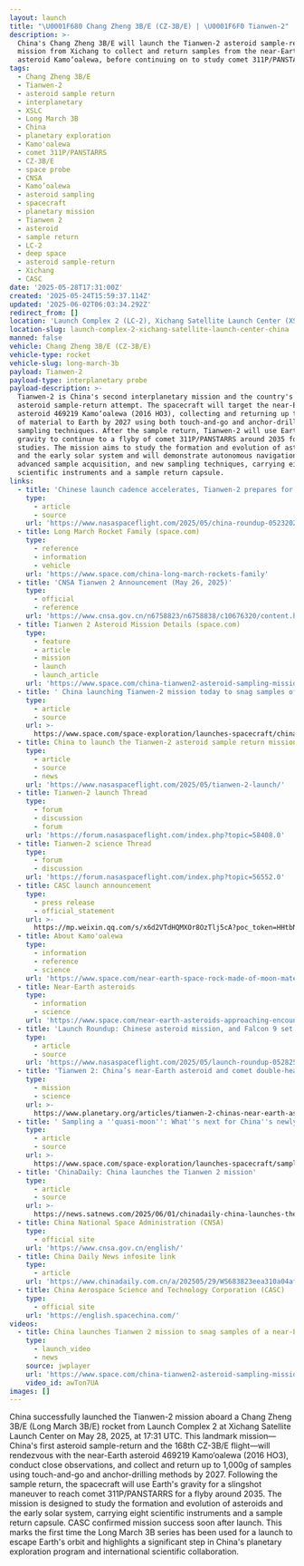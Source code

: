 ```yaml
---
layout: launch
title: "\U0001F680 Chang Zheng 3B/E (CZ-3B/E) | \U0001F6F0 Tianwen-2"
description: >-
  China's Chang Zheng 3B/E will launch the Tianwen-2 asteroid sample-return
  mission from Xichang to collect and return samples from the near-Earth
  asteroid Kamo‘oalewa, before continuing on to study comet 311P/PANSTARRS.
tags:
  - Chang Zheng 3B/E
  - Tianwen-2
  - asteroid sample return
  - interplanetary
  - XSLC
  - Long March 3B
  - China
  - planetary exploration
  - Kamo'oalewa
  - comet 311P/PANSTARRS
  - CZ-3B/E
  - space probe
  - CNSA
  - Kamo’oalewa
  - asteroid sampling
  - spacecraft
  - planetary mission
  - Tianwen 2
  - asteroid
  - sample return
  - LC-2
  - deep space
  - asteroid sample-return
  - Xichang
  - CASC
date: '2025-05-28T17:31:00Z'
created: '2025-05-24T15:59:37.114Z'
updated: '2025-06-02T06:03:34.292Z'
redirect_from: []
location: 'Launch Complex 2 (LC-2), Xichang Satellite Launch Center (XSLC), China'
location-slug: launch-complex-2-xichang-satellite-launch-center-china
manned: false
vehicle: Chang Zheng 3B/E (CZ-3B/E)
vehicle-type: rocket
vehicle-slug: long-march-3b
payload: Tianwen-2
payload-type: interplanetary probe
payload-description: >-
  Tianwen-2 is China's second interplanetary mission and the country's first
  asteroid sample-return attempt. The spacecraft will target the near-Earth
  asteroid 469219 Kamo‘oalewa (2016 HO3), collecting and returning up to 1,000g
  of material to Earth by 2027 using both touch-and-go and anchor-drilling
  sampling techniques. After the sample return, Tianwen-2 will use Earth's
  gravity to continue to a flyby of comet 311P/PANSTARRS around 2035 for further
  studies. The mission aims to study the formation and evolution of asteroids
  and the early solar system and will demonstrate autonomous navigation,
  advanced sample acquisition, and new sampling techniques, carrying eight
  scientific instruments and a sample return capsule.
links:
  - title: 'Chinese launch cadence accelerates, Tianwen-2 prepares for launch'
    type:
      - article
      - source
    url: 'https://www.nasaspaceflight.com/2025/05/china-roundup-05232025/'
  - title: Long March Rocket Family (space.com)
    type:
      - reference
      - information
      - vehicle
    url: 'https://www.space.com/china-long-march-rockets-family'
  - title: 'CNSA Tianwen 2 Announcement (May 26, 2025)'
    type:
      - official
      - reference
    url: 'https://www.cnsa.gov.cn/n6758823/n6758838/c10676320/content.html'
  - title: Tianwen 2 Asteroid Mission Details (space.com)
    type:
      - feature
      - article
      - mission
      - launch
      - launch_article
    url: 'https://www.space.com/china-tianwen2-asteroid-sampling-mission-2025-launch'
  - title: ' China launching Tianwen-2 mission today to snag samples of a near-Earth asteroid '
    type:
      - article
      - source
    url: >-
      https://www.space.com/space-exploration/launches-spacecraft/china-launching-tianwen-2-mission-today-to-snag-samples-of-a-near-earth-asteroid
  - title: China to launch the Tianwen-2 asteroid sample return mission
    type:
      - article
      - source
      - news
    url: 'https://www.nasaspaceflight.com/2025/05/tianwen-2-launch/'
  - title: Tianwen-2 launch Thread
    type:
      - forum
      - discussion
      - forum
    url: 'https://forum.nasaspaceflight.com/index.php?topic=58408.0'
  - title: Tianwen-2 science Thread
    type:
      - forum
      - discussion
    url: 'https://forum.nasaspaceflight.com/index.php?topic=56552.0'
  - title: CASC launch announcement
    type:
      - press release
      - official_statement
    url: >-
      https://mp.weixin.qq.com/s/x6d2VTdHQMXOr8OzTlj5cA?poc_token=HHtbN2ijBH4axkYfRFO-QyAb064-zSTCaHjC5VP7
  - title: About Kamo'oalewa
    type:
      - information
      - reference
      - science
    url: 'https://www.space.com/near-earth-space-rock-made-of-moon-material'
  - title: Near-Earth asteroids
    type:
      - information
      - science
    url: 'https://www.space.com/near-earth-asteroids-approaching-encounters-tracking'
  - title: 'Launch Roundup: Chinese asteroid mission, and Falcon 9 set to launch'
    type:
      - article
      - source
    url: 'https://www.nasaspaceflight.com/2025/05/launch-roundup-052825/'
  - title: 'Tianwen 2: China’s near-Earth asteroid and comet double-header'
    type:
      - mission
      - science
    url: >-
      https://www.planetary.org/articles/tianwen-2-chinas-near-earth-asteroid-and-comet-double-header
  - title: ' Sampling a ''quasi-moon'': What''s next for China''s newly launched Tianwen 2 asteroid-sampling mission '
    type:
      - article
      - source
    url: >-
      https://www.space.com/space-exploration/launches-spacecraft/sampling-a-quasi-moon-whats-next-for-chinas-newly-launched-tianwen-2-mission
  - title: 'ChinaDaily: China launches the Tianwen 2 mission'
    type:
      - article
      - source
    url: >-
      https://news.satnews.com/2025/06/01/chinadaily-china-launches-the-tianwen-2-mission/
  - title: China National Space Administration (CNSA)
    type:
      - official site
    url: 'https://www.cnsa.gov.cn/english/'
  - title: China Daily News infosite link
    type:
      - article
    url: 'https://www.chinadaily.com.cn/a/202505/29/WS683823eea310a04af22c24b7.html'
  - title: China Aerospace Science and Technology Corporation (CASC)
    type:
      - official site
    url: 'https://english.spacechina.com/'
videos:
  - title: China launches Tianwen 2 mission to snag samples of a near-Earth asteroid
    type:
      - launch_video
      - news
    source: jwplayer
    url: 'https://www.space.com/china-tianwen2-asteroid-sampling-mission-2025-launch'
    video_id: awTon7UA
images: []
---
```

China successfully launched the Tianwen-2 mission aboard a Chang Zheng 3B/E (Long March 3B/E) rocket from Launch Complex 2 at Xichang Satellite Launch Center on May 28, 2025, at 17:31 UTC. This landmark mission—China's first asteroid sample-return and the 168th CZ-3B/E flight—will rendezvous with the near-Earth asteroid 469219 Kamo‘oalewa (2016 HO3), conduct close observations, and collect and return up to 1,000g of samples using touch-and-go and anchor-drilling methods by 2027. Following the sample return, the spacecraft will use Earth's gravity for a slingshot maneuver to reach comet 311P/PANSTARRS for a flyby around 2035. The mission is designed to study the formation and evolution of asteroids and the early solar system, carrying eight scientific instruments and a sample return capsule. CASC confirmed mission success soon after launch. This marks the first time the Long March 3B series has been used for a launch to escape Earth's orbit and highlights a significant step in China's planetary exploration program and international scientific collaboration.
